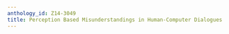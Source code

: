 ```yaml
---
anthology_id: Z14-3049
title: Perception Based Misunderstandings in Human-Computer Dialogues
---
```

